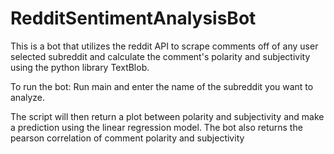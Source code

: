 # RedditSentimentAnalysisBot

This is a bot that utilizes the reddit API to scrape comments off of any user selected subreddit and calculate the comment's polarity and subjectivity using the python library TextBlob.

To run the bot: Run main and enter the name of the subreddit you want to analyze. 

The script will then return a plot between polarity and subjectivity and make a prediction using the linear regression model. The bot also returns the pearson correlation of comment polarity and subjectivity
